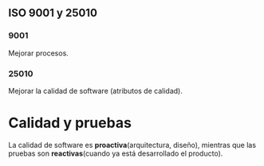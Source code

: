 ## ISO 9001 y 25010
### 9001
Mejorar procesos.
### 25010
Mejorar la calidad de software (atributos de calidad). 

# Calidad y pruebas
La calidad de software es **proactiva**(arquitectura, diseño), mientras que las pruebas son **reactivas**(cuando ya está desarrollado el producto).


